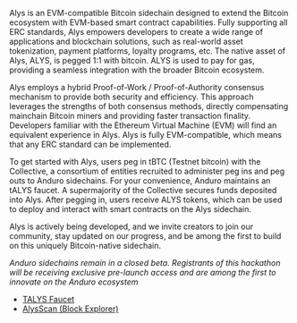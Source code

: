 Alys is an EVM-compatible Bitcoin sidechain designed to extend the Bitcoin ecosystem with EVM-based smart contract capabilities. Fully supporting all ERC standards, Alys empowers developers to create a wide range of applications and blockchain solutions, such as real-world asset tokenization, payment platforms, loyalty programs, etc. The native asset of Alys, ALYS, is pegged 1:1 with bitcoin. ALYS is used to pay for gas, providing a seamless integration with the broader Bitcoin ecosystem.  
 
Alys employs a hybrid Proof-of-Work / Proof-of-Authority consensus mechanism to provide both security and efficiency. This approach leverages the strengths of both consensus methods, directly compensating mainchain Bitcoin miners and providing faster transaction finality. Developers familiar with the Ethereum Virtual Machine (EVM) will find an equivalent experience in Alys. Alys is fully EVM-compatible, which means that any ERC standard can be implemented. 
 
To get started with Alys, users peg in tBTC (Testnet bitcoin) with the Collective, a consortium of entities recruited to administer peg ins and peg outs to Anduro sidechains. For your convenience, Anduro maintains an tALYS faucet. A supermajority of the Collective secures funds deposited into Alys. After pegging in, users receive ALYS tokens, which can be used to deploy and interact with smart contracts on the Alys sidechain.  

Alys is actively being developed, and we invite creators to join our community, stay updated on our progress, and be among the first to build on this uniquely Bitcoin-native sidechain.  

*Anduro sidechains remain in a closed beta. Registrants of this hackathon will be receiving exclusive pre-launch access and are among the first to innovate on the Anduro ecosystem*

 - [TALYS Faucet](https://faucet.anduro.io/alys)
 - [AlysScan (Block Explorer)](https://github.com/PsychedelicPasta/AlysScan_FE/blob/main/README.md)
